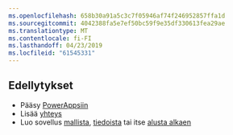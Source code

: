 ```yaml
---
ms.openlocfilehash: 658b30a91a5c3c7f05946af74f246952857ffa1d
ms.sourcegitcommit: 4042388fa5e7ef50bc59f9e35df330613fea29ae
ms.translationtype: MT
ms.contentlocale: fi-FI
ms.lasthandoff: 04/23/2019
ms.locfileid: "61545331"
---
```

## <a name="prerequisites"></a>Edellytykset
* Pääsy [PowerAppsiin](https://web.powerapps.com/?utm_source=padocs&utm_medium=linkinadoc&utm_campaign=referralsfromdoc)
* Lisää [yhteys](../maker/canvas-apps/add-manage-connections.md)
* Luo sovellus [mallista](../maker/canvas-apps/get-started-test-drive.md), [tiedoista](../maker/canvas-apps/get-started-create-from-data.md) tai itse [alusta alkaen](../maker/canvas-apps/get-started-create-from-blank.md)
